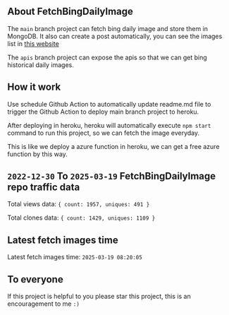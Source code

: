 ## About FetchBingDailyImage

The `main` branch project can fetch bing daily image and store them in MongoDB.
It also can create a post automatically, you can see the images list in [this website](https://oursalbum.netlify.app)

The `apis` branch project can expose the apis so that we can get bing historical daily images.

## How it work

Use schedule Github Action to automatically update readme.md file to trigger the Github Action to deploy main branch project to heroku.

After deploying in heroku, heroku will automatically execute `npm start` command to run this project, so we can fetch the image everyday.

This is like we deploy a azure function in heroku, we can get a free azure function by this way.

## `2022-12-30` To `2025-03-19` FetchBingDailyImage repo traffic data

Total views data: `{ count: 1957, uniques: 491 }`

Total clones data: `{ count: 1429, uniques: 1109 }`

## Latest fetch images time

Latest fetch images time: `2025-03-19 08:20:05`

## To everyone

If this project is helpful to you please star this project, this is an encouragement to me `:)`



